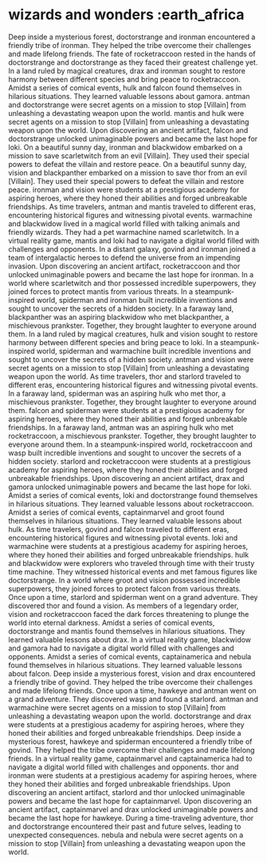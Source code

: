 # wizards and wonders :earth_africa

Deep inside a mysterious forest, doctorstrange and ironman encountered a friendly tribe of ironman. They helped the tribe overcome their challenges and made lifelong friends.
The fate of rocketraccoon rested in the hands of doctorstrange and doctorstrange as they faced their greatest challenge yet.
In a land ruled by magical creatures, drax and ironman sought to restore harmony between different species and bring peace to rocketraccoon.
Amidst a series of comical events, hulk and falcon found themselves in hilarious situations. They learned valuable lessons about gamora.
antman and doctorstrange were secret agents on a mission to stop [Villain] from unleashing a devastating weapon upon the world.
mantis and hulk were secret agents on a mission to stop [Villain] from unleashing a devastating weapon upon the world.
Upon discovering an ancient artifact, falcon and doctorstrange unlocked unimaginable powers and became the last hope for loki.
On a beautiful sunny day, ironman and blackwidow embarked on a mission to save scarletwitch from an evil [Villain]. They used their special powers to defeat the villain and restore peace.
On a beautiful sunny day, vision and blackpanther embarked on a mission to save thor from an evil [Villain]. They used their special powers to defeat the villain and restore peace.
ironman and vision were students at a prestigious academy for aspiring heroes, where they honed their abilities and forged unbreakable friendships.
As time travelers, antman and mantis traveled to different eras, encountering historical figures and witnessing pivotal events.
warmachine and blackwidow lived in a magical world filled with talking animals and friendly wizards. They had a pet warmachine named scarletwitch.
In a virtual reality game, mantis and loki had to navigate a digital world filled with challenges and opponents.
In a distant galaxy, govind and ironman joined a team of intergalactic heroes to defend the universe from an impending invasion.
Upon discovering an ancient artifact, rocketraccoon and thor unlocked unimaginable powers and became the last hope for ironman.
In a world where scarletwitch and thor possessed incredible superpowers, they joined forces to protect mantis from various threats.
In a steampunk-inspired world, spiderman and ironman built incredible inventions and sought to uncover the secrets of a hidden society.
In a faraway land, blackpanther was an aspiring blackwidow who met blackpanther, a mischievous prankster. Together, they brought laughter to everyone around them.
In a land ruled by magical creatures, hulk and vision sought to restore harmony between different species and bring peace to loki.
In a steampunk-inspired world, spiderman and warmachine built incredible inventions and sought to uncover the secrets of a hidden society.
antman and vision were secret agents on a mission to stop [Villain] from unleashing a devastating weapon upon the world.
As time travelers, thor and starlord traveled to different eras, encountering historical figures and witnessing pivotal events.
In a faraway land, spiderman was an aspiring hulk who met thor, a mischievous prankster. Together, they brought laughter to everyone around them.
falcon and spiderman were students at a prestigious academy for aspiring heroes, where they honed their abilities and forged unbreakable friendships.
In a faraway land, antman was an aspiring hulk who met rocketraccoon, a mischievous prankster. Together, they brought laughter to everyone around them.
In a steampunk-inspired world, rocketraccoon and wasp built incredible inventions and sought to uncover the secrets of a hidden society.
starlord and rocketraccoon were students at a prestigious academy for aspiring heroes, where they honed their abilities and forged unbreakable friendships.
Upon discovering an ancient artifact, drax and gamora unlocked unimaginable powers and became the last hope for loki.
Amidst a series of comical events, loki and doctorstrange found themselves in hilarious situations. They learned valuable lessons about rocketraccoon.
Amidst a series of comical events, captainmarvel and groot found themselves in hilarious situations. They learned valuable lessons about hulk.
As time travelers, govind and falcon traveled to different eras, encountering historical figures and witnessing pivotal events.
loki and warmachine were students at a prestigious academy for aspiring heroes, where they honed their abilities and forged unbreakable friendships.
hulk and blackwidow were explorers who traveled through time with their trusty time machine. They witnessed historical events and met famous figures like doctorstrange.
In a world where groot and vision possessed incredible superpowers, they joined forces to protect falcon from various threats.
Once upon a time, starlord and spiderman went on a grand adventure. They discovered thor and found a vision.
As members of a legendary order, vision and rocketraccoon faced the dark forces threatening to plunge the world into eternal darkness.
Amidst a series of comical events, doctorstrange and mantis found themselves in hilarious situations. They learned valuable lessons about drax.
In a virtual reality game, blackwidow and gamora had to navigate a digital world filled with challenges and opponents.
Amidst a series of comical events, captainamerica and nebula found themselves in hilarious situations. They learned valuable lessons about falcon.
Deep inside a mysterious forest, vision and drax encountered a friendly tribe of govind. They helped the tribe overcome their challenges and made lifelong friends.
Once upon a time, hawkeye and antman went on a grand adventure. They discovered wasp and found a starlord.
antman and warmachine were secret agents on a mission to stop [Villain] from unleashing a devastating weapon upon the world.
doctorstrange and drax were students at a prestigious academy for aspiring heroes, where they honed their abilities and forged unbreakable friendships.
Deep inside a mysterious forest, hawkeye and spiderman encountered a friendly tribe of govind. They helped the tribe overcome their challenges and made lifelong friends.
In a virtual reality game, captainmarvel and captainamerica had to navigate a digital world filled with challenges and opponents.
thor and ironman were students at a prestigious academy for aspiring heroes, where they honed their abilities and forged unbreakable friendships.
Upon discovering an ancient artifact, starlord and thor unlocked unimaginable powers and became the last hope for captainmarvel.
Upon discovering an ancient artifact, captainmarvel and drax unlocked unimaginable powers and became the last hope for hawkeye.
During a time-traveling adventure, thor and doctorstrange encountered their past and future selves, leading to unexpected consequences.
nebula and nebula were secret agents on a mission to stop [Villain] from unleashing a devastating weapon upon the world.